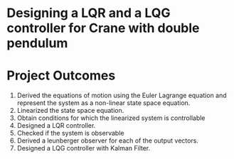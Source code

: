 # Designing a LQR and a LQG controller for Crane with double pendulum

# Project Outcomes
1. Derived the equations of motion using the Euler Lagrange equation and represent the system as a non-linear state space equation.
2. Linearized the state space equation.
3. Obtain conditions for which the linearized system is controllable
4. Designed a LQR controller.
5. Checked if the system is observable
6. Derived a leunberger observer for each of the output vectors.
7. Designed a LQG controller with Kalman Filter.
